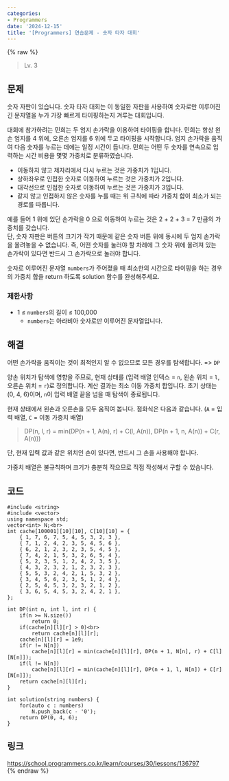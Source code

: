 ```yaml
---
categories:
- Programmers
date: '2024-12-15'
title: '[Programmers] 연습문제 - 숫자 타자 대회'
---
```


{% raw %}
> Lv. 3<br>

## 문제
숫자 자판이 있습니다. 숫자 타자 대회는 이 동일한 자판을 사용하여 숫자로만 이루어진 긴 문자열을 누가 가장 빠르게 타이핑하는지 겨루는 대회입니다.

대회에 참가하려는 민희는 두 엄지 손가락을 이용하여 타이핑을 합니다. 민희는 항상 왼손 엄지를 4 위에, 오른손 엄지를 6 위에 두고 타이핑을 시작합니다. 엄지 손가락을 움직여 다음 숫자를 누르는 데에는 일정 시간이 듭니다. 민희는 어떤 두 숫자를 연속으로 입력하는 시간 비용을 몇몇 가중치로 분류하였습니다.

-   이동하지 않고 제자리에서 다시 누르는 것은 가중치가 1입니다.
-   상하좌우로 인접한 숫자로 이동하여 누르는 것은 가중치가 2입니다.
-   대각선으로 인접한 숫자로 이동하여 누르는 것은 가중치가 3입니다.
-   같지 않고 인접하지 않은 숫자를 누를 때는 위 규칙에 따라 가중치 합이 최소가 되는 경로를 따릅니다.

예를 들어 1 위에 있던 손가락을 0 으로 이동하여 누르는 것은 2 + 2 + 3 = 7 만큼의 가중치를 갖습니다.  
단, 숫자 자판은 버튼의 크기가 작기 때문에 같은 숫자 버튼 위에 동시에 두 엄지 손가락을 올려놓을 수 없습니다. 즉, 어떤 숫자를 눌러야 할 차례에 그 숫자 위에 올려져 있는 손가락이 있다면 반드시 그 손가락으로 눌러야 합니다.

숫자로 이루어진 문자열  `numbers`가 주어졌을 때 최소한의 시간으로 타이핑을 하는 경우의 가중치 합을 return 하도록 solution 함수를 완성해주세요.

### 제한사항
-   1 ≤  `numbers`의 길이 ≤ 100,000
    -   `numbers`는 아라비아 숫자로만 이루어진 문자열입니다.

## 해결
어떤 손가락을 움직이는 것이 최적인지 알 수 없으므로 모든 경우를 탐색합니다. => `DP`<br>

양손 위치가 탐색에 영향을 주므로, 현재 상태를 (입력 배열 인덱스 = `n`, 왼손 위치 = `l`, 오른손 위치 = `r`)로 정의합니다. 계산 결과는 최소 이동 가중치 합입니다. 초기 상태는 (0, 4, 6)이며, `n`이 입력 배열 끝을 넘을 때 탐색이 종료됩니다.

현재 상태에서 왼손과 오른손을 모두 움직여 봅니다. 점화식은 다음과 같습니다. (`A` = 입력 배열, `C` = 이동 가중치 배열)
> DP(n, l, r) = min(DP(n + 1, A(n), r) + C(l, A(n)), DP(n + 1, n, A(n)) + C(r, A(n)))<br>

단, 현재 입력 값과 같은 위치인 손이 있다면, 반드시 그 손을 사용해야 합니다.

가중치 배열은 불규칙하며 크기가 충분히 작으므로 직접 작성해서 구할 수 있습니다.

## 코드
```
#include <string>
#include <vector>
using namespace std;
vector<int> N;<br>
int cache[100001][10][10], C[10][10] = {
    { 1, 7, 6, 7, 5, 4, 5, 3, 2, 3 },
    { 7, 1, 2, 4, 2, 3, 5, 4, 5, 6 },
    { 6, 2, 1, 2, 3, 2, 3, 5, 4, 5 },
    { 7, 4, 2, 1, 5, 3, 2, 6, 5, 4 },
    { 5, 2, 3, 5, 1, 2, 4, 2, 3, 5 },
    { 4, 3, 2, 3, 2, 1, 2, 3, 2, 3 },
    { 5, 5, 3, 2, 4, 2, 1, 5, 3, 2 },
    { 3, 4, 5, 6, 2, 3, 5, 1, 2, 4 },
    { 2, 5, 4, 5, 3, 2, 3, 2, 1, 2 },
    { 3, 6, 5, 4, 5, 3, 2, 4, 2, 1 },
};

int DP(int n, int l, int r) {
    if(n >= N.size())
        return 0;
    if(cache[n][l][r] > 0)<br>
        return cache[n][l][r];
    cache[n][l][r] = 1e9;
    if(r != N[n])
        cache[n][l][r] = min(cache[n][l][r], DP(n + 1, N[n], r) + C[l][N[n]]);
    if(l != N[n])
        cache[n][l][r] = min(cache[n][l][r], DP(n + 1, l, N[n]) + C[r][N[n]]);
    return cache[n][l][r];
}

int solution(string numbers) {
    for(auto c : numbers)
        N.push_back(c - '0');
    return DP(0, 4, 6);
}
```

## 링크
https://school.programmers.co.kr/learn/courses/30/lessons/136797<br>
{% endraw %}